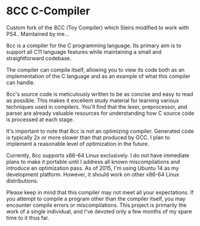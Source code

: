 # 8CC C-Compiler
Custom fork of the 8CC (Toy Compiler) which Sleirs modified to work with PS4.. Maintained by me...

8cc is a compiler for the C programming language. Its primary aim is to support all C11 language features while maintaining a small and straightforward codebase.

The compiler can compile itself, allowing you to view its code both as an implementation of the C language and as an example of what this compiler can handle.

8cc's source code is meticulously written to be as concise and easy to read as possible. This makes it excellent study material for learning various techniques used in compilers. You'll find that the lexer, preprocessor, and parser are already valuable resources for understanding how C source code is processed at each stage.

It's important to note that 8cc is not an optimizing compiler. Generated code is typically 2x or more slower than that produced by GCC. I plan to implement a reasonable level of optimization in the future.

Currently, 8cc supports x86-64 Linux exclusively. I do not have immediate plans to make it portable until I address all known miscompilations and introduce an optimization pass. As of 2015, I'm using Ubuntu 14 as my development platform. However, it should work on other x86-64 Linux distributions.

Please keep in mind that this compiler may not meet all your expectations. If you attempt to compile a program other than the compiler itself, you may encounter compile errors or miscompilations. This project is primarily the work of a single individual, and I've devoted only a few months of my spare time to it thus far.
